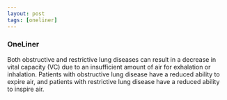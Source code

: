 ```yaml
---
layout: post
tags: [oneliner]
---
```



### OneLiner

Both obstructive and restrictive lung diseases can result in a decrease in vital capacity (VC) due to an insufficient amount of air for exhalation or inhalation. Patients with obstructive lung disease have a reduced ability to expire air, and patients with restrictive lung disease have a reduced ability to inspire air.
